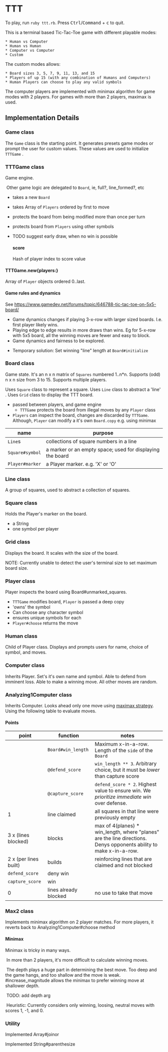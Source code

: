 # TTT

To play, run `ruby ttt.rb`. Press <kbd>Ctrl</kbd>/<kbd>Command</kbd> + <kbd>c</kbd> to quit.

This is a terminal based Tic-Tac-Toe game with different playable modes:

	* Human vs Computer
	* Human vs Human
	* Computer vs Computer
	* Custom

The custom modes allows:

	* Board sizes 3, 5, 7, 9, 11, 13, and 15
	* Players of up 15 (with any combination of Humans and Computers)
	* Human Players can choose to play any valid symbols

The computer players are implemented with minimax algorithm for game modes with 2 players. For games with more than 2 players, maximax is used.

## Implementation Details

### Game class

The `Game` class is the starting point. It generates presets game modes or prompt the user for custom values. These values are used to initialize `TTTGame` .

### TTTGame class
Game engine. 

​	Other game logic are delegated to `Board`, ie, full?, line_formed?, etc

- takes a new `Board`

- takes Array of `Players` ordered by first to move

- protects the board from being modified more than once per turn

- protects board from `Players` using other symbols

- TODO suggest early draw, when no win is possible


  #### score

  Hash of player index to score value

#### TTTGame.new{players:}

Array of `Player` objects ordered 0..last.

#### Game rules and dynamics

See https://www.gamedev.net/forums/topic/646788-tic-tac-toe-on-5x5-board/

- Game dynamics changes if playing 3-x-row with larger sized boards. I.e. first player likely wins.
- Playing edge to edge results in more draws than wins. Eg for 5-x-row with 5x5 board, all the winning moves are fewer and easy to block.
- Game dynamics and fairness to be explored.

* Temporary solution: Set winning "line" length at `Board#initialize`

### Board class

Game state. It's an n x n matrix of `Squares` numbered 1..n*n. Supports (odd) n x n size from 3 to 15. Supports multiple players.

Uses `Square` class to represent a square. Uses `Line` class to abstract a 'line' . Uses `Grid` class to display the TTT board.

- passed between players, and game engine
  - `TTTGame` protects the board from illegal moves by any `Player` class
- `Players` can inspect the board, changes are discarded by `TTTGame`. Although, `Player` can modify a it's own `Board.copy` e.g. using minimax

| name            | purpose                                                   |
| --------------- | --------------------------------------------------------- |
| `Line`s         | collections of square numbers in a line                   |
| `Square#symbol` | a marker or an empty space; used for displaying the board |
| `Player#marker` | a Player marker. e.g. 'X' or 'O'                          |

### Line class

A group of squares, used to abstract a collection of squares.

### Square class

Holds the  Player's marker on the board.

- a String
- one symbol per player

### Grid class

Displays the board. It scales with the size of the board.

NOTE: Currently unable to detect the user's terminal size to set maximum board size.

### Player class

Player inspects the board using Board#unmarked_squares.

- `TTTGame` modifies board, `Player` is passed a deep copy
- 'owns' the symbol
- Can choose any character symbol
- ensures unique symbols for each
- `Player#choose` returns the move

### Human class

Child of Player class. Displays and prompts users for name, choice of symbol, and moves.

### Computer class

Inherits Player. Set's it's own name and symbol. Able to defend from imminent loss. Able to make a winning move. All other moves are random.

### Analyzing1Computer class

Inherits Computer. Looks ahead only one move using [maximax strategy](https://cs.stanford.edu/people/eroberts/courses/soco/projects/1998-99/game-theory/Minimax.html). Using the following table to evaluate moves.

#### Points

| point                 | function              | notes                                                        |
| --------------------- | --------------------- | ------------------------------------------------------------ |
|                       | `Board#win_length`    | Maximum x-in-a-row. Length of the `side` of the `Board`      |
|                       | `@defend_score`       | `win_length ** 3`. Arbitrary choice, but it must be *lower* than capture score |
|                       | `@capture_score`      | `defend_score * 2`. Highest value to ensure win. We *prioritize immediate win* over defense. |
| 1                     | line claimed          | all squares in that line were previously empty               |
| 3 x (lines blocked)   | blocks                | max of 4(planes) * win_length, where "planes" are the line directions. Denys opponents ability to make x-in-a-row. |
| 2 x (per lines built) | builds                | reinforcing lines that are claimed and not blocked           |
| `defend_score`        | deny win              |                                                              |
| `capture_score`       | win                   |                                                              |
| 0                     | lines already blocked | no use to take that move                                     |

### Max2 class

Implements minimax algorithm on 2 player matches. For more players, it reverts back to Analyzing1Computer#choose method

#### Minimax

Minimax is tricky in many ways.

​	 In more than 2 players, it's more difficult to calculate winning moves.

​	The depth plays a huge part in determining the best move. Too deep and the game hangs, and too shallow and the move is weak. #increase_magnitude allows the minimax to prefer winning move at shallower depth.

​	TODO: add depth arg

​	Heuristic: Currently considers only winning, loosing, neutral moves with scores 1,  -1, and 0.

### Utility

Implemented Array#joinor

Implemented String#parenthesize
